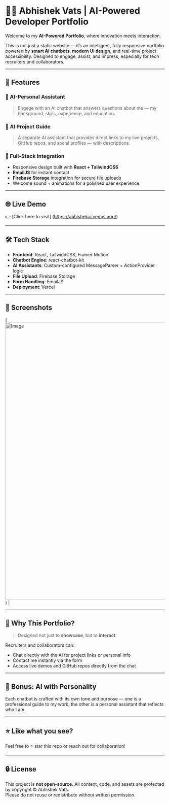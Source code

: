 # 👨‍💻 Abhishek Vats | AI-Powered Developer Portfolio

Welcome to my **AI-Powered Portfolio**, where innovation meets interaction.

This is not just a static website — it’s an intelligent, fully responsive portfolio powered by **smart AI chatbots**, **modern UI design**, and real-time project accessibility. Designed to engage, assist, and impress, especially for tech recruiters and collaborators.

---

## 🚀 Features

### 🤖 AI-Personal Assistant
> Engage with an AI chatbot that answers questions about me — my background, skills, experience, and education.

### 🧠 AI Project Guide
> A separate AI assistant that provides direct links to my live projects, GitHub repos, and social profiles — with descriptions.

### 💼 Full-Stack Integration
- Responsive design built with **React + TailwindCSS**
- **EmailJS** for instant contact
- **Firebase Storage** integration for secure file uploads
- Welcome sound + animations for a polished user experience

---

## 🌐 Live Demo

👉 [Click here to visit] (https://abhishekai.vercel.app/)


---

## 🛠️ Tech Stack

- **Frontend**: React, TailwindCSS, Framer Motion
- **Chatbot Engine**: react-chatbot-kit
- **AI Assistants**: Custom-configured MessageParser + ActionProvider logic
- **File Upload**: Firebase Storage
- **Form Handling**: EmailJS
- **Deployment**: Vercel

---

## 📸 Screenshots

(<img width="1847" height="874" alt="Image" src="https://github.com/user-attachments/assets/f6e09694-72f2-448c-bdce-d46b25cd68ee" />) |



---


## 📣 Why This Portfolio?

> Designed not just to **showcase**, but to **interact**.

Recruiters and collaborators can:
- Chat directly with the AI for project links or personal info
- Contact me instantly via the form
- Access live demos and GitHub repos directly from the chat

---

## 🧠 Bonus: AI with Personality

Each chatbot is crafted with its own tone and purpose — one is a professional guide to my work, the other is a personal assistant that reflects who I am.

---

## ⭐ Like what you see?

Feel free to ⭐ star this repo or reach out for collaboration!

---

## 🔒 License

This project is **not open-source**. All content, code, and assets are protected by copyright © Abhishek Vats.  
Please do not reuse or redistribute without written permission.

